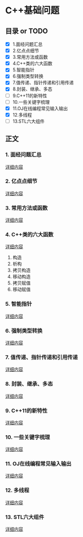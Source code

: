 # C++基础问题
## 目录 or TODO
- [x] 1.面经问题汇总
- [x] 2.亿点点细节
- [x] 3.常用方法或函数
- [x] 4.C++类的六大函数
- [x] 5.智能指针
- [x] 6.强制类型转换
- [x] 7.值传递、指针传递和引用传递
- [x] 8.封装、继承、多态
- [ ] 9.C++11的新特性
- [ ] 10.一些关键字梳理
- [x] 11.OJ在线编程常见输入输出
- [x] 12.多线程
- [ ] 13.STL六大组件
## 正文

### 1. 面经问题汇总

[详细内容](https://github.com/CNJasonChio/Interview-oriented-Notes/blob/master/2.%20C%2B%2B/1.%20%E9%9D%A2%E7%BB%8F%E9%97%AE%E9%A2%98%E6%B1%87%E6%80%BB.md)

### 2. 亿点点细节

[详细内容](https://github.com/CNJasonChio/Interview-oriented-Notes/blob/master/2.%20C%2B%2B/2.%20%E4%BA%BF%E7%82%B9%E7%82%B9%E7%BB%86%E8%8A%82.md)

### 3. 常用方法或函数

[详细内容](https://github.com/CNJasonChio/Interview-oriented-Notes/blob/master/2.%20C%2B%2B/3.%20%E5%B8%B8%E7%94%A8%E6%96%B9%E6%B3%95%E6%88%96%E5%87%BD%E6%95%B0.md)

### 4. C++类的六大函数

[详细内容](https://github.com/CNJasonChio/Interview-oriented-Notes/blob/master/2.%20C%2B%2B/5.%20C%2B%2B%E7%B1%BB%E7%9A%84%E5%85%AD%E5%A4%A7%E5%87%BD%E6%95%B0.md)

1. 构造
2. 析构
3. 拷贝构造
4. 移动构造
5. 拷贝赋值
6. 移动赋值

### 5. 智能指针

[详细内容](https://github.com/CNJasonChio/Interview-oriented-Notes/blob/master/2.%20C%2B%2B/8.%20%E6%99%BA%E8%83%BD%E6%8C%87%E9%92%88.md)

### 6. 强制类型转换

[详细内容](https://github.com/CNJasonChio/Interview-oriented-Notes/blob/master/2.%20C%2B%2B/9.%20%E5%BC%BA%E5%88%B6%E7%B1%BB%E5%9E%8B%E8%BD%AC%E6%8D%A2.md)

### 7. 值传递、指针传递和引用传递

[详细内容](https://github.com/CNJasonChio/Interview-oriented-Notes/blob/master/2.%20C%2B%2B/14.%20%E5%80%BC%E4%BC%A0%E9%80%92%E3%80%81%E6%8C%87%E9%92%88%E4%BC%A0%E9%80%92%E5%92%8C%E5%BC%95%E7%94%A8%E4%BC%A0%E9%80%92.md)

### 8. 封装、继承、多态

[详细内容](https://github.com/CNJasonChio/Interview-oriented-Notes/blob/jason_dev/2.%20C%2B%2B/8.%20%E5%B0%81%E8%A3%85%E3%80%81%E7%BB%A7%E6%89%BF%E3%80%81%E5%A4%9A%E6%80%81.md)

### 9. C++11的新特性

[详细内容](https://github.com/CNJasonChio/Interview-oriented-Notes/blob/jason_dev/2.%20C%2B%2B/9.%20C%2B%2B11%E7%9A%84%E6%96%B0%E7%89%B9%E6%80%A7.md)

### 10. 一些关键字梳理

[详细内容](https://github.com/CNJasonChio/Interview-oriented-Notes/blob/jason_dev/2.%20C%2B%2B/10.%20%E4%B8%80%E4%BA%9B%E5%85%B3%E9%94%AE%E5%AD%97%E6%A2%B3%E7%90%86.md)

### 11. OJ在线编程常见输入输出

[详细内容](https://github.com/CNJasonChio/Interview-oriented-Notes/blob/jason_dev/2.%20C%2B%2B/11.%20OJ%E5%9C%A8%E7%BA%BF%E7%BC%96%E7%A8%8B%E5%B8%B8%E8%A7%81%E8%BE%93%E5%85%A5%E8%BE%93%E5%87%BA.md)

### 12. 多线程

[详细内容](https://github.com/CNJasonChio/Interview-oriented-Notes/blob/jason_dev/2.%20C%2B%2B/12.%20%E5%A4%9A%E7%BA%BF%E7%A8%8B.md)

### 13. STL六大组件

[详细内容](https://github.com/CNJasonChio/Interview-oriented-Notes/blob/jason_dev/2.%20C%2B%2B/13.%20STL%E5%85%AD%E5%A4%A7%E7%BB%84%E4%BB%B6.md)

